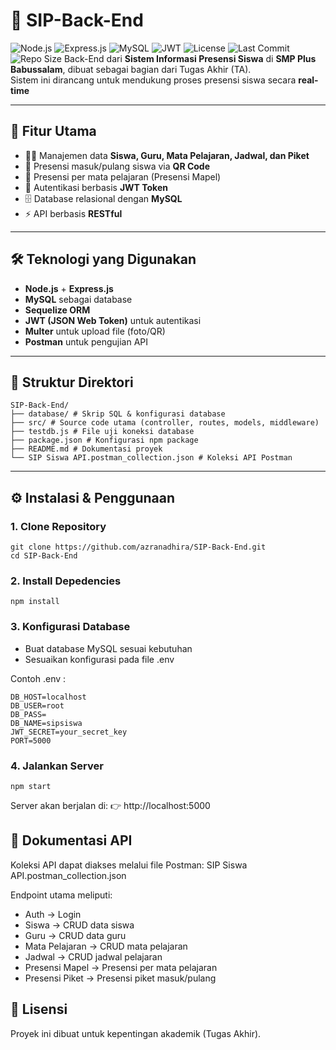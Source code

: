 # 📘 SIP-Back-End

![Node.js](https://img.shields.io/badge/Node.js-v18-green?logo=node.js)
![Express.js](https://img.shields.io/badge/Express.js-4.x-lightgrey?logo=express)
![MySQL](https://img.shields.io/badge/MySQL-8-blue?logo=mysql)
![JWT](https://img.shields.io/badge/JWT-Auth-orange?logo=jsonwebtokens)
![License](https://img.shields.io/badge/License-Academic-lightblue)
![Last Commit](https://img.shields.io/github/last-commit/azranadhira/SIP-Back-End)
![Repo Size](https://img.shields.io/github/repo-size/azranadhira/SIP-Back-End)
Back-End dari **Sistem Informasi Presensi Siswa** di **SMP Plus Babussalam**, dibuat sebagai bagian dari Tugas Akhir (TA).  
Sistem ini dirancang untuk mendukung proses presensi siswa secara **real-time**

---

## 🚀 Fitur Utama
- 👩‍🏫 Manajemen data **Siswa, Guru, Mata Pelajaran, Jadwal, dan Piket**
- 📌 Presensi masuk/pulang siswa via **QR Code**
- 📌 Presensi per mata pelajaran (Presensi Mapel)
- 🔐 Autentikasi berbasis **JWT Token**
- 🗄️ Database relasional dengan **MySQL**
- ⚡ API berbasis **RESTful**

---

## 🛠️ Teknologi yang Digunakan
- **Node.js** + **Express.js**
- **MySQL** sebagai database
- **Sequelize ORM**
- **JWT (JSON Web Token)** untuk autentikasi
- **Multer** untuk upload file (foto/QR)
- **Postman** untuk pengujian API

---

## 📂 Struktur Direktori

```
SIP-Back-End/
├── database/ # Skrip SQL & konfigurasi database
├── src/ # Source code utama (controller, routes, models, middleware)
├── testdb.js # File uji koneksi database
├── package.json # Konfigurasi npm package
├── README.md # Dokumentasi proyek
└── SIP Siswa API.postman_collection.json # Koleksi API Postman
```
---

## ⚙️ Instalasi & Penggunaan

### 1. Clone Repository

```
git clone https://github.com/azranadhira/SIP-Back-End.git
cd SIP-Back-End
```

### 2. Install Depedencies

```
npm install
```

### 3. Konfigurasi Database 

- Buat database MySQL sesuai kebutuhan
- Sesuaikan konfigurasi pada file .env

Contoh .env : 

```.env
DB_HOST=localhost
DB_USER=root
DB_PASS=
DB_NAME=sipsiswa
JWT_SECRET=your_secret_key
PORT=5000
```

### 4. Jalankan Server 

```
npm start 
```

Server akan berjalan di:
👉 http://localhost:5000

## 📡 Dokumentasi API

Koleksi API dapat diakses melalui file Postman:
SIP Siswa API.postman_collection.json

Endpoint utama meliputi:

- Auth → Login
- Siswa → CRUD data siswa
- Guru → CRUD data guru
- Mata Pelajaran → CRUD mata pelajaran
- Jadwal → CRUD jadwal pelajaran
- Presensi Mapel → Presensi per mata pelajaran
- Presensi Piket → Presensi piket masuk/pulang

## 📜 Lisensi

Proyek ini dibuat untuk kepentingan akademik (Tugas Akhir).

